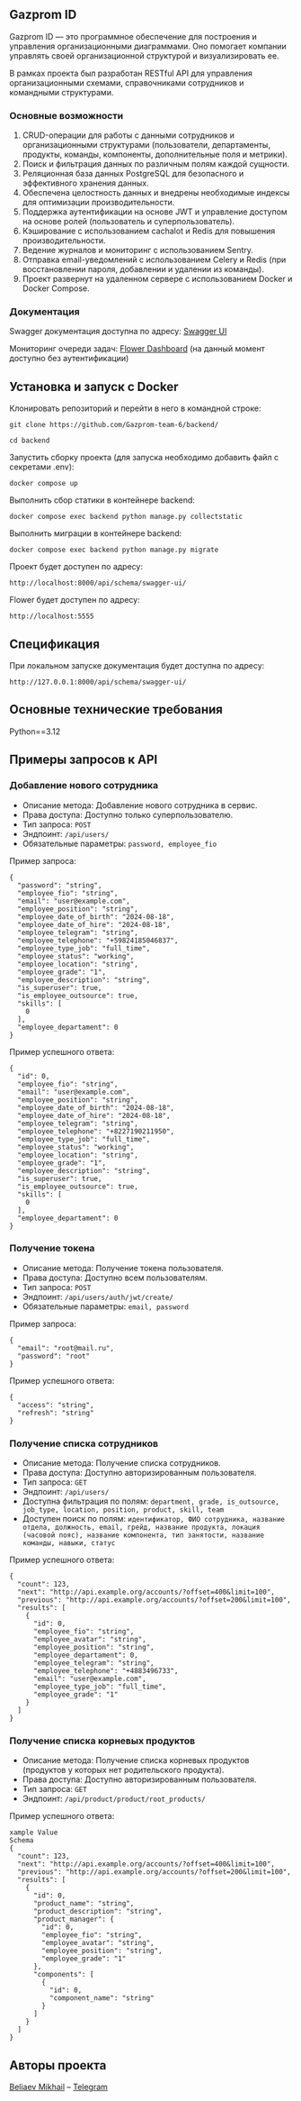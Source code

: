 ## Gazprom ID

Gazprom ID — это программное обеспечение для построения и управления организационными диаграммами. Оно помогает компании управлять своей организационной структурой и визуализировать ее.

В рамках проекта был разработан RESTful API для управления организационными схемами, справочниками сотрудников и командными структурами.

### Основные возможности

1. CRUD-операции для работы с данными сотрудников и организационными структурами (пользователи, департаменты, продукты, команды, компоненты, дополнительные поля и метрики).
2. Поиск и фильтрация данных по различным полям каждой сущности.
3. Реляционная база данных PostgreSQL для безопасного и эффективного хранения данных.
4. Обеспечена целостность данных и внедрены необходимые индексы для оптимизации производительности.
5. Поддержка аутентификации на основе JWT и управление доступом на основе ролей (пользователь и суперпользователь).
6. Кэширование с использованием cachalot и Redis для повышения производительности.
7. Ведение журналов и мониторинг с использованием Sentry.
8. Отправка email-уведомлений с использованием Celery и Redis (при восстановлении пароля, добавлении и удалении из команды). 
9. Проект развернут на удаленном сервере с использованием Docker и Docker Compose.

### Документация

Swagger документация доступна по адресу: [Swagger UI](https://gazprom-id-6.online/api/schema/swagger-ui/)

Мониторинг очереди задач: [Flower Dashboard](https://flower.gazprom-id-6.online/) (на данный момент доступно без аутентификации)

## Установка и запуск с Docker

Клонировать репозиторий и перейти в него в командной строке:

```
git clone https://github.com/Gazprom-team-6/backend/
```

```
cd backend
```

Запустить сборку проекта (для запуска необходимо добавить файл с секретами .env):

```
docker compose up
```

Выполнить сбор статики в контейнере backend:

```
docker compose exec backend python manage.py collectstatic
```

Выполнить миграции в контейнере backend:

```
docker compose exec backend python manage.py migrate
```

Проект будет доступен по адресу:

```
http://localhost:8000/api/schema/swagger-ui/
```

Flower будет доступен по адресу:

```
http://localhost:5555
```

## Спецификация

При локальном запуске документация будет доступна по адресу:

```
http://127.0.0.1:8000/api/schema/swagger-ui/
```

## Основные технические требования

Python==3.12

## Примеры запросов к API

### Добавление нового сотрудника

* Описание метода: Добавление нового сотрудника в сервис.
* Права доступа: Доступно только суперпользователю.
* Тип запроса: `POST`
* Эндпоинт: `/api/users/`
* Обязательные параметры: `password, employee_fio`

Пример запроса:

```
{
  "password": "string",
  "employee_fio": "string",
  "email": "user@example.com",
  "employee_position": "string",
  "employee_date_of_birth": "2024-08-18",
  "employee_date_of_hire": "2024-08-18",
  "employee_telegram": "string",
  "employee_telephone": "+59824185046837",
  "employee_type_job": "full_time",
  "employee_status": "working",
  "employee_location": "string",
  "employee_grade": "1",
  "employee_description": "string",
  "is_superuser": true,
  "is_employee_outsource": true,
  "skills": [
    0
  ],
  "employee_departament": 0
}
```

Пример успешного ответа:

```
{
  "id": 0,
  "employee_fio": "string",
  "email": "user@example.com",
  "employee_position": "string",
  "employee_date_of_birth": "2024-08-18",
  "employee_date_of_hire": "2024-08-18",
  "employee_telegram": "string",
  "employee_telephone": "+8227190211950",
  "employee_type_job": "full_time",
  "employee_status": "working",
  "employee_location": "string",
  "employee_grade": "1",
  "employee_description": "string",
  "is_superuser": true,
  "is_employee_outsource": true,
  "skills": [
    0
  ],
  "employee_departament": 0
}
```

### Получение токена

* Описание метода: Получение токена пользователя.
* Права доступа: Доступно всем пользователям.
* Тип запроса: `POST`
* Эндпоинт: `/api/users/auth/jwt/create/`
* Обязательные параметры: `email, password`

Пример запроса:

```
{
  "email": "root@mail.ru",
  "password": "root"
}
```

Пример успешного ответа:

```
{
  "access": "string",
  "refresh": "string"
}
```

### Получение списка сотрудников

* Описание метода: Получение списка сотрудников.
* Права доступа: Доступно авторизированным пользователя.
* Тип запроса: `GET`
* Эндпоинт: `/api/users/`
* Доступна фильтрация по полям: `department, grade, is_outsource, job_type, location, position, product, skill, team`
* Доступен поиск по полям: `идентификатор, ФИО сотрудника, название отдела, должность, email, грейд, название продукта, локация (часовой пояс), название компонента, тип занятости, название команды, навыки, статус`

Пример успешного ответа:

```
{
  "count": 123,
  "next": "http://api.example.org/accounts/?offset=400&limit=100",
  "previous": "http://api.example.org/accounts/?offset=200&limit=100",
  "results": [
    {
      "id": 0,
      "employee_fio": "string",
      "employee_avatar": "string",
      "employee_position": "string",
      "employee_departament": 0,
      "employee_telegram": "string",
      "employee_telephone": "+4883496733",
      "email": "user@example.com",
      "employee_type_job": "full_time",
      "employee_grade": "1"
    }
  ]
}
```

### Получение списка корневых продуктов

* Описание метода: Получение списка корневых продуктов (продуктов у которых нет родительского продукта).
* Права доступа: Доступно авторизированным пользователя.
* Тип запроса: `GET`
* Эндпоинт: `/api/product/product/root_products/`

Пример успешного ответа:

```
xample Value
Schema
{
  "count": 123,
  "next": "http://api.example.org/accounts/?offset=400&limit=100",
  "previous": "http://api.example.org/accounts/?offset=200&limit=100",
  "results": [
    {
      "id": 0,
      "product_name": "string",
      "product_description": "string",
      "product_manager": {
        "id": 0,
        "employee_fio": "string",
        "employee_avatar": "string",
        "employee_position": "string",
        "employee_grade": "1"
      },
      "components": [
        {
          "id": 0,
          "component_name": "string"
        }
      ]
    }
  ]
}
```

## Авторы проекта

[Beliaev Mikhail](https://github.com/tooMike) – [Telegram](https://t.me/gusoyn)